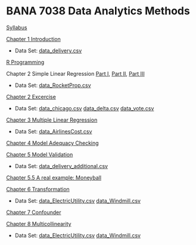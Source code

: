 # BANA 7038 Data Analytics Methods

[Syllabus](./BANA7038_002_Zu_syllabus_20SS.pdf)

[Chapter 1 Introduction](./chapter1.html)

* Data Set: [data_delivery.csv](./data_delivery.csv)

[R Programming](./Rprogramming.html)

Chapter 2 Simple Linear Regression [Part I](./chapter2_part1.html), [Part II](./chapter2_part2.html), [Part III](./chapter2_part3.html)

* Data Set: [data_RocketProp.csv](./data_RocketProp.csv)

[Chapter 2 Excercise](./chapter2_ex.html)

* Data Set: [data_chicago.csv](data_chicago.csv) [data_delta.csv](data_delta.csv) [data_vote.csv](data_vote.csv)

[Chapter 3 Multiple Linear Regression](./chapter3.html)

* Data Set: [data_AirlinesCost.csv](data_AirlinesCost.csv)

[Chapter 4 Model Adequacy Checking](./chapter4.html)

[Chapter 5 Model Validation](./chapter5.html)

* Data Set: [data_delivery_additional.csv](data_delivery_additional.csv)

[Chapter 5.5 A real example: Moneyball](./moneyball.html)

[Chapter 6 Transformation](./chapter6.html)

* Data Set: [data_ElectricUtility.csv](data_ElectricUtility.csv) [data_Windmill.csv](data_Windmill.csv)

[Chapter 7 Confounder](./chapter7.html)

[Chapter 8 Multicollinearity](./chapter8.html)

* Data Set: [data_ElectricUtility.csv](data_BodyFat.csv) [data_Windmill.csv](data_Webster.csv)
